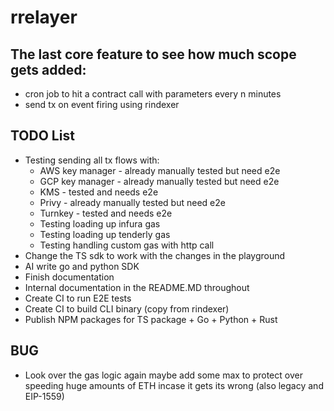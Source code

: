 # rrelayer

## The last core feature to see how much scope gets added:
- cron job to hit a contract call with parameters every n minutes
- send tx on event firing using rindexer

## TODO List

- Testing sending all tx flows with:
  - AWS key manager - already manually tested but need e2e
  - GCP key manager - already manually tested but need e2e
  - KMS - tested and needs e2e
  - Privy - already manually tested but need e2e
  - Turnkey - tested and needs e2e
  - Testing loading up infura gas 
  - Testing loading up tenderly gas
  - Testing handling custom gas with http call
- Change the TS sdk to work with the changes in the playground
- AI write go and python SDK
- Finish documentation
- Internal documentation in the README.MD throughout
- Create CI to run E2E tests
- Create CI to build CLI binary (copy from rindexer)
- Publish NPM packages for TS package + Go + Python + Rust

## BUG

- Look over the gas logic again maybe add some max to protect over speeding huge amounts of ETH incase it gets its wrong (also legacy and EIP-1559)